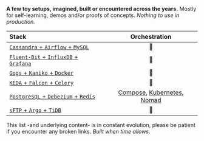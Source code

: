 **A few toy setups, imagined, built or encountered across the years.** Mostly for
self-learning, demos and/or proofs of concepts. _Nothing to use in production._

| Stack | Orchestration |
| :-- | :-: |
| [`Cassandra` + `Airflow` + `MySQL`](cassandra-airflow-myssql) | :construction: |
| [`Fluent-Bit` + `InfluxDB` + `Grafana`](fluentbit-influxdb-grafana) | :construction: |
| [`Gogs` + `Kaniko` + `Docker`](gogs-kaniko-docker) | :construction: |
| [`KEDA` + `Falcon` + `Celery`](keda-falcon-celery) | :construction: |
| [`PostgreSQL` + `Debezium` + `Redis`](postgresql-debezium-redis) | [Compose](debezium-postgresql-redis/docker-compose.yaml), [Kubernetes](debezium-postgresql-redis/kubernetes.yaml), [Nomad](debezium-postgresql-redis/nomad.hcl) |
| [`sFTP` + `Argo` + `TiDB`](sftp-argo-tidb) | :construction: |

This list -and underlying content- is in constant evolution, please be patient if you
encounter any broken links. _Built when time allows._
